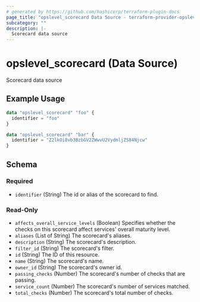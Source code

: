 ```yaml
---
# generated by https://github.com/hashicorp/terraform-plugin-docs
page_title: "opslevel_scorecard Data Source - terraform-provider-opslevel"
subcategory: ""
description: |-
  Scorecard data source
---
```


# opslevel_scorecard (Data Source)

Scorecard data source

## Example Usage

```terraform
data "opslevel_scorecard" "foo" {
  identifier = "foo"
}

data "opslevel_scorecard" "bar" {
  identifier = "Z2lkOi8vb3BzbGV2ZWwvU2VydmljZS84Njcw"
}
```

<!-- schema generated by tfplugindocs -->
## Schema

### Required

- `identifier` (String) The id or alias of the scorecard to find.

### Read-Only

- `affects_overall_service_levels` (Boolean) Specifies whether the checks on this scorecard affect services' overall maturity level.
- `aliases` (List of String) The scorecard's aliases.
- `description` (String) The scorecard's description.
- `filter_id` (String) The scorecard's filter.
- `id` (String) The ID of this resource.
- `name` (String) The scorecard's name.
- `owner_id` (String) The scorecard's owner id.
- `passing_checks` (Number) The scorecard's number of checks that are passing.
- `service_count` (Number) The scorecard's number of services matched.
- `total_checks` (Number) The scorecard's total number of checks.


